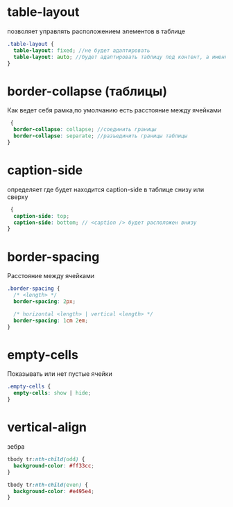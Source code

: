 <!-- Таблицы --------------------------------------------------------------------------------------------------------------------------------->

# table-layout

позволяет управлять расположением элементов в таблице

```scss
.table-layout {
  table-layout: fixed; //не будет адаптировать
  table-layout: auto; //будет адаптировать таблицу под контент, а именно растягивать ячейки
}
```

# border-collapse (таблицы)

<!--border-collapse------------------------------------------------------------------------------------------------------------------------->

Как ведет себя рамка,по умолчанию есть расстояние между ячейками

```scss
 {
  border-collapse: collapse; //соединить границы
  border-collapse: separate; //разъединить границы таблицы
}
```

# caption-side

определяет где будет находится caption-side в таблице снизу или сверху

```scss
 {
  caption-side: top;
  caption-side: bottom; // <caption /> будет расположен внизу
}
```

# border-spacing

Расстояние между ячейками

```scss
.border-spacing {
  /* <length> */
  border-spacing: 2px;

  /* horizontal <length> | vertical <length> */
  border-spacing: 1cm 2em;
}
```

# empty-cells

Показывать или нет пустые ячейки

```scss
.empty-cells {
  empty-cells: show | hide;
}
```

# vertical-align

[](./position.md#vertical-align)

зебра

```scss
tbody tr:nth-child(odd) {
  background-color: #ff33cc;
}

tbody tr:nth-child(even) {
  background-color: #e495e4;
}
```
